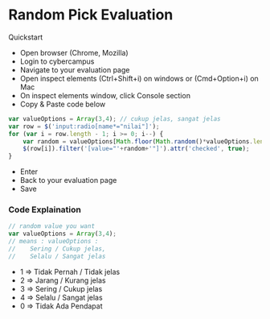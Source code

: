 # Random Pick Evaluation

Quickstart
- Open browser (Chrome, Mozilla)
- Login to cybercampus
- Navigate to your evaluation page
- Open inspect elements (Ctrl+Shift+i) on windows or (Cmd+Option+i) on Mac
- On inspect elements window, click Console section
- Copy & Paste code below

```javascript
var valueOptions = Array(3,4); // cukup jelas, sangat jelas
var row = $('input:radio[name*="nilai"]');
for (var i = row.length - 1; i >= 0; i--) {
    var random = valueOptions[Math.floor(Math.random()*valueOptions.length)]
    $(row[i]).filter('[value="'+random+'"]').attr('checked', true);
}
```

- Enter
- Back to your evaluation page
- Save

### Code Explaination

```javascript
// random value you want
var valueOptions = Array(3,4);
// means : valueOptions : 
//    Sering / Cukup jelas,
//    Selalu / Sangat jelas

```

- 1 => Tidak Pernah / Tidak jelas
- 2 => Jarang / Kurang jelas
- 3 => Sering / Cukup jelas
- 4 => Selalu / Sangat jelas
- 0 => Tidak Ada Pendapat